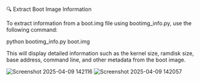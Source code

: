 🔍 Extract Boot Image Information

To extract information from a boot.img file using bootimg_info.py, use the following command:

python bootimg_info.py boot.img

This will display detailed information such as the kernel size, ramdisk size, base address, command line, and other metadata from the boot image.

![Screenshot 2025-04-09 142116](https://github.com/user-attachments/assets/4e591055-6b12-4fd0-acc4-9373cf3f3577)
![Screenshot 2025-04-09 142057](https://github.com/user-attachments/assets/4dee9f91-53a1-4e81-9d9f-36a393905614)
